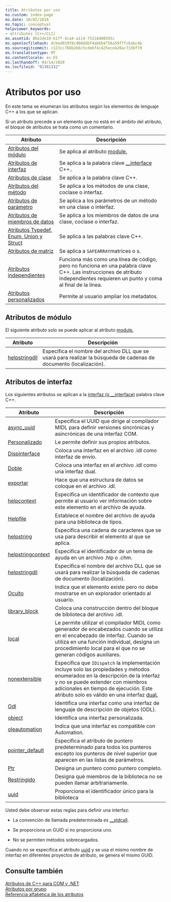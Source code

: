 ```yaml
---
title: Atributos por uso
ms.custom: index-page
ms.date: 10/02/2018
ms.topic: conceptual
helpviewer_keywords:
- attributes [C++/CLI]
ms.assetid: 8be2de10-b1ff-4ca4-a114-75318408593c
ms.openlocfilehash: dcbed019f8cd08ddbf4ab6b4756a59f7fcbabc4b
ms.sourcegitcommit: c123cc76bb2b6c5cde6f4c425ece420ac733bf70
ms.translationtype: MT
ms.contentlocale: es-ES
ms.lasthandoff: 04/14/2020
ms.locfileid: "81361332"
---
```

# <a name="attributes-by-usage"></a>Atributos por uso

En este tema se enumeran los atributos según los elementos de lenguaje C++ a los que se aplican.

Si un atributo precede a un elemento que no está en el ámbito del atributo, el bloque de atributos se trata como un comentario.

|Atributo|Descripción|
|---------------|-----------------|
|[Atributos del módulo](module-attributes.md)|Se aplica al atributo [module.](module-cpp.md)|
|[Atributos de interfaz](interface-attributes.md)|Se aplica a la palabra clave [__interface](../../cpp/interface.md) C++..|
|[Atributos de clase](class-attributes.md)|Se aplica a la palabra clave C++.|
|[Atributos del método](method-attributes.md)|Se aplica a los métodos de una clase, coclase o interfaz.|
|[Atributos de parámetro](parameter-attributes.md)|Se aplica a los parámetros de un método en una clase o interfaz.|
|[Atributos de miembros de datos](data-member-attributes.md)|Se aplica a los miembros de datos de una clase, coclase o interfaz.|
|[Atributos Typedef, Enum, Union y Struct](typedef-enum-union-and-struct-attributes.md)|Se aplica a las palabras clave C++.|
|[Atributos de matriz](array-attributes.md)|Se aplica a `SAFEARRAY`matrices o s.|
|[Atributos independientes](stand-alone-attributes.md)|Funciona más como una línea de código, pero no funciona en una palabra clave C++. Las instrucciones de atributo independientes requieren un punto y coma al final de la línea.|
|[Atributos personalizados](custom-attributes-cpp.md)|Permite al usuario ampliar los metadatos.|

## <a name="module-attributes"></a>Atributos de módulo

El siguiente atributo solo se puede aplicar al atributo [module.](module-cpp.md)

|Atributo|Descripción|
|---------------|-----------------|
|[helpstringdll](helpstringdll.md)|Especifica el nombre del archivo DLL que se usará para realizar la búsqueda de cadenas de documento (localización).|

## <a name="interface-attributes"></a>Atributos de interfaz

Los siguientes atributos se aplican a la [interfaz (o __interface)](../../cpp/interface.md) palabra clave C++.

|Atributo|Descripción|
|---------------|-----------------|
|[async_uuid](async-uuid.md)|Especifica el UUID que dirige al compilador MIDL para definir versiones sincrónicas y asincrónicas de una interfaz COM.|
|[Personalizado](custom-cpp.md)|Le permite definir sus propios atributos.|
|[Dispinterface](dispinterface.md)|Coloca una interfaz en el archivo .idl como interfaz de envío.|
|[Doble](dual.md)|Coloca una interfaz en el archivo .idl como una interfaz dual.|
|[exportar](export.md)|Hace que una estructura de datos se coloque en el archivo .idl.|
|[helpcontext](helpcontext.md)|Especifica un identificador de contexto que permite al usuario ver información sobre este elemento en el archivo de ayuda.|
|[Helpfile](helpfile.md)|Establece el nombre del archivo de ayuda para una biblioteca de tipos.|
|[helpstring](helpstring.md)|Especifica una cadena de caracteres que se usa para describir el elemento al que se aplica.|
|[helpstringcontext](helpstringcontext.md)|Especifica el identificador de un tema de ayuda en un archivo .hlp o .chm.|
|[helpstringdll](helpstringdll.md)|Especifica el nombre del archivo DLL que se usará para realizar la búsqueda de cadenas de documento (localización).|
|[Oculto](hidden.md)|Indica que el elemento existe pero no debe mostrarse en un explorador orientado al usuario.|
|[library_block](library-block.md)|Coloca una construcción dentro del bloque de biblioteca del archivo .idl.|
|[local](local-cpp.md)|Le permite utilizar el compilador MIDL como generador de encabezados cuando se utiliza en el encabezado de interfaz. Cuando se utiliza en una función individual, designa un procedimiento local para el que no se generan códigos auxiliares.|
|[nonextensible](nonextensible.md)|Especifica que `IDispatch` la implementación incluye solo las propiedades y métodos enumerados en la descripción de la interfaz y no se puede extender con miembros adicionales en tiempo de ejecución. Este atributo solo es válido en una interfaz [dual.](dual.md)|
|[Odl](odl.md)|Identifica una interfaz como una interfaz de lenguaje de descripción de objetos (ODL).|
|[object](object-cpp.md)|Identifica una interfaz personalizada.|
|[oleautomation](oleautomation.md)|Indica que una interfaz es compatible con Automation.|
|[pointer_default](pointer-default.md)|Especifica el atributo de puntero predeterminado para todos los punteros excepto los punteros de nivel superior que aparecen en las listas de parámetros.|
|[Ptr](ptr.md)|Designa un puntero como puntero completo.|
|[Restringido](restricted.md)|Designa qué miembros de la biblioteca no se pueden llamar arbitrariamente.|
|[uuid](uuid-cpp-attributes.md)|Proporciona el identificador único para la biblioteca|

Usted debe observar estas reglas para definir una interfaz:

- La convención de llamada predeterminada es [__stdcall](../../cpp/stdcall.md).

- Se proporciona un GUID si no proporciona uno.

- No se permiten métodos sobrecargados.

Cuando no se especifica el atributo [uuid](uuid-cpp-attributes.md) y se usa el mismo nombre de interfaz en diferentes proyectos de atributo, se genera el mismo GUID.

## <a name="see-also"></a>Consulte también

[Atributos de C++ para COM y .NET](cpp-attributes-com-net.md)<br/>
[Atributos por grupo](attributes-by-group.md)<br/>
[Referencia alfabética de los atributos](attributes-alphabetical-reference.md)
